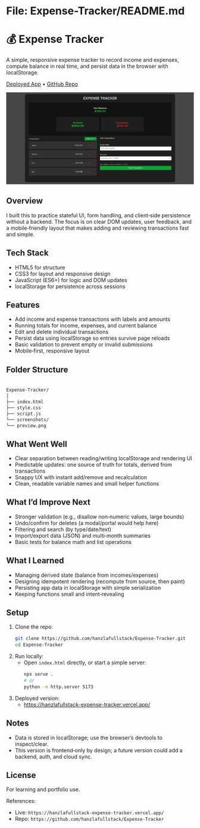 # File: Expense-Tracker/README.md

# 💰 Expense Tracker

A simple, responsive expense tracker to record income and expenses, compute balance in real time, and persist data in the browser with localStorage.

[Deployed App](https://hanzlafullstack-expense-tracker.vercel.app/) • [GitHub Repo](https://github.com/hanzlafullstack/Expense-Tracker)

![Preview](./preview/screenshot1.png)

## Overview

I built this to practice stateful UI, form handling, and client‑side persistence without a backend. The focus is on clear DOM updates, user feedback, and a mobile‑friendly layout that makes adding and reviewing transactions fast and simple.

## Tech Stack

- HTML5 for structure  
- CSS3 for layout and responsive design  
- JavaScript (ES6+) for logic and DOM updates  
- localStorage for persistence across sessions

## Features

- Add income and expense transactions with labels and amounts
- Running totals for income, expenses, and current balance
- Edit and delete individual transactions
- Persist data using localStorage so entries survive page reloads
- Basic validation to prevent empty or invalid submissions
- Mobile‑first, responsive layout

## Folder Structure

```

Expense-Tracker/
│
├── index.html
├── style.css
├── script.js
└── screenshots/
└── preview.png

```


## What Went Well

- Clear separation between reading/writing localStorage and rendering UI
- Predictable updates: one source of truth for totals, derived from transactions
- Snappy UX with instant add/remove and recalculation
- Clean, readable variable names and small helper functions

## What I’d Improve Next

- Stronger validation (e.g., disallow non‑numeric values, large bounds)
- Undo/confirm for deletes (a modal/portal would help here)
- Filtering and search (by type/date/text)
- Import/export data (JSON) and multi‑month summaries
- Basic tests for balance math and list operations

## What I Learned

- Managing derived state (balance from incomes/expenses)
- Designing idempotent rendering (recompute from source, then paint)
- Persisting app data in localStorage with simple serialization
- Keeping functions small and intent‑revealing

## Setup

1. Clone the repo:
   ```bash
   git clone https://github.com/hanzlafullstack/Expense-Tracker.git
   cd Expense-Tracker
   ```
2. Run locally:
   - Open `index.html` directly, or start a simple server:
     ```bash
     npx serve .
     # or
     python -m http.server 5173
     ```
3. Deployed version:
   - https://hanzlafullstack-expense-tracker.vercel.app/

## Notes

- Data is stored in localStorage; use the browser’s devtools to inspect/clear.
- This version is frontend‑only by design; a future version could add a backend, auth, and cloud sync.

## License

For learning and portfolio use.

References:  
- Live: `https://hanzlafullstack-expense-tracker.vercel.app/`  
- Repo: `https://github.com/hanzlafullstack/Expense-Tracker`

